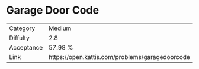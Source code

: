 # Garage Door Code

<table>
    <tr>
        <td>Category</td>
        <td>Medium</td>
    </tr>
    <tr>
        <td>Diffulty</td>
        <td>2.8</td>
    </tr>
    <tr>
        <td>Acceptance</td>
        <td>57.98 %</td>
    </tr>
    <tr>
        <td>Link</td>
        <td>https://open.kattis.com/problems/garagedoorcode</td>
    </tr>
</table>